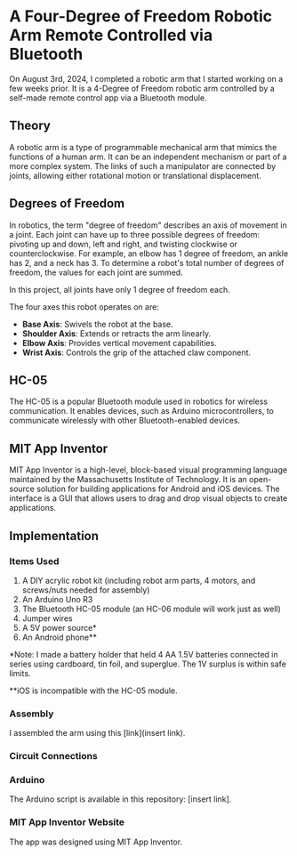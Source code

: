 # A Four-Degree of Freedom Robotic Arm Remote Controlled via Bluetooth

On August 3rd, 2024, I completed a robotic arm that I started working on a few weeks prior. It is a 4-Degree of Freedom robotic arm controlled by a self-made remote control app via a Bluetooth module.

## Theory

A robotic arm is a type of programmable mechanical arm that mimics the functions of a human arm. It can be an independent mechanism or part of a more complex system. The links of such a manipulator are connected by joints, allowing either rotational motion or translational displacement.

## Degrees of Freedom

In robotics, the term "degree of freedom" describes an axis of movement in a joint. Each joint can have up to three possible degrees of freedom: pivoting up and down, left and right, and twisting clockwise or counterclockwise. For example, an elbow has 1 degree of freedom, an ankle has 2, and a neck has 3. To determine a robot's total number of degrees of freedom, the values for each joint are summed.

In this project, all joints have only 1 degree of freedom each.

The four axes this robot operates on are:
- **Base Axis**: Swivels the robot at the base.
- **Shoulder Axis**: Extends or retracts the arm linearly.
- **Elbow Axis**: Provides vertical movement capabilities.
- **Wrist Axis**: Controls the grip of the attached claw component.

## HC-05

The HC-05 is a popular Bluetooth module used in robotics for wireless communication. It enables devices, such as Arduino microcontrollers, to communicate wirelessly with other Bluetooth-enabled devices.

## MIT App Inventor

MIT App Inventor is a high-level, block-based visual programming language maintained by the Massachusetts Institute of Technology. It is an open-source solution for building applications for Android and iOS devices. The interface is a GUI that allows users to drag and drop visual objects to create applications.

## Implementation

### Items Used
1. A DIY acrylic robot kit (including robot arm parts, 4 motors, and screws/nuts needed for assembly)
2. An Arduino Uno R3
3. The Bluetooth HC-05 module (an HC-06 module will work just as well)
4. Jumper wires
5. A 5V power source*
6. An Android phone**

*Note: I made a battery holder that held 4 AA 1.5V batteries connected in series using cardboard, tin foil, and superglue. The 1V surplus is within safe limits.

**iOS is incompatible with the HC-05 module.

### Assembly

I assembled the arm using this [link](insert link).

### Circuit Connections

### Arduino

The Arduino script is available in this repository: [insert link].

### MIT App Inventor Website

The app was designed using MIT App Inventor.
